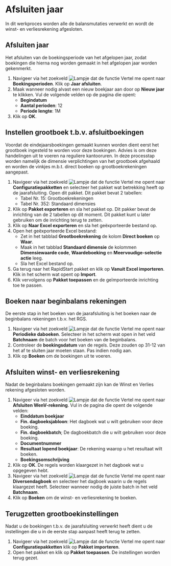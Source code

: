 # Afsluiten jaar

In dit werkproces worden alle de balansmutaties verwerkt en wordt de winst- en verliesrekening afgesloten.

## Afsluiten jaar

Het afsluiten van de boekingsperiode van het afgelopen jaar, zodat boekingen die hierna nog worden gemaakt in het afgelopen jaar worden gekenmerkt.

1. Navigeer via het zoekveld ![Lampje dat de functie Vertel me opent](https://docs.microsoft.com/nl-NL/dynamics365/business-central/media/ui-search/search_small.png "Vertel me wat u wilt doen") naar **Boekingsperioden**. Klik op **Jaar afsluiten**. 
2. Maak wanneer nodig alvast een nieuw boekjaar aan door op **Nieuw jaar** te klikken. Vul de volgende velden op de pagina die opent:
	-	**Begindatum**
	-	**Aantal perioden**: 12
	-	**Periode lengte**: 1M
3. Klik op **OK**. 

## Instellen grootboek t.b.v. afsluitboekingen

Voordat de eindejaarsboekingen gemaakt kunnen worden dient eerst het grootboek ingesteld te worden voor deze boekingen. Advies is om deze handelingen uit te voeren na reguliere kantooruren. In deze processtap worden namelijk de dimensie verplichtingen van het grootboek afgehaald en worden de vinkjes m.b.t. direct boeken op grootboekrekeningen aangepast. 

1. Navigeer via het zoekveld ![Lampje dat de functie Vertel me opent](https://docs.microsoft.com/nl-NL/dynamics365/business-central/media/ui-search/search_small.png "Vertel me wat u wilt doen") naar **Configuratiepakketten** en selecteer het pakket wat betrekking heeft op de jaarafsluiting. Open dit pakket. Dit pakket bevat 2 tabellen:
	-	Tabel Nr. 15: Grootboekrekeningen
	-	Tabel Nr. 352: Standaard dimensies
2. Klik op **Pakket exporteren** en sla het pakket op. Dit pakker bevat de inrichting van de 2 tabellen op dit moment. Dit pakket kunt u later gebruiken om  de inrichting terug te zetten. 
3. Klik op **Naar Excel exporteren** en sla het geëxporteerde bestand op. 
4. Open het geëxporteerde Excel bestand:
	- Zet in het tabblad **Grootboekrekening** de kolom **Direct boeken** op **Waar**. 
	- Maak in het tabblad **Standaard dimensie** de kolommen **Dimensiewaarde code**, **Waardeboeking** en **Meervoudige-selectie actie** leeg. 
	- Sla het Excel bestand op. 
5. Ga terug naar het RapidStart pakket en klik op **Vanuit Excel importeren**. Klik in het scherm wat opent op **Import**. 
6. Klik vervolgens op **Pakket toepassen** en de geïmporteerde inrichting toe te passen.

## Boeken naar beginbalans rekeningen

De eerste stap in het boeken van de jaarafsluiting is het boeken naar de beginbalans rekeningen t.b.v. het RGS. 

1. Navigeer via het zoekveld ![Lampje dat de functie Vertel me opent](https://docs.microsoft.com/nl-NL/dynamics365/business-central/media/ui-search/search_small.png "Vertel me wat u wilt doen") naar **Periodieke daboeken**. Selecteer in het scherm wat open in het veld **Batchnaam** de batch voor het boeken van de beginbalans. 
2. Controleer de **boekingsdatum** van de regels. Deze zouden op 31-12 van het af te sluiten jaar moeten staan. Pas indien nodig aan. 
3. Klik op **Boeken** om de boekingen uit te voeren. 

## Afsluiten winst- en verliesrekening 

Nadat de beginbalans boekingen gemaakt zijn kan de Winst en Verlies rekening afgesloten worden. 

1. Navigeer via het zoekveld ![Lampje dat de functie Vertel me opent](https://docs.microsoft.com/nl-NL/dynamics365/business-central/media/ui-search/search_small.png "Vertel me wat u wilt doen") naar **Afsluiten WenV-rekening**. Vul in de pagina die opent de volgende velden:
	- **Einddatum boekjaar**
	- **Fin. dagboeksjabloon**: Het dagboek wat u wilt gebruiken voor deze boeking. 
	- **Fin. dagboekbatch**; De dagboekbatch die u wilt gebruiken voor deze boeking. 
	- **Documentnummer**
	- **Resultaat lopend boekjaar**: De rekening waarop u het resultaat wilt boeken. 
	- **Boekingsomschrijving**
2. Klik op **OK**. De regels worden klaargezet in het dagboek wat u opgegeven hebt. 
3. Navigeer via het zoekveld ![Lampje dat de functie Vertel me opent](https://docs.microsoft.com/nl-NL/dynamics365/business-central/media/ui-search/search_small.png "Vertel me wat u wilt doen") naar **Diversendagboek** en selecteer het dagboek waarin u de regels klaargezet heeft. Selecteer wanneer nodig de juiste batch in het veld **Batchnaam**. 
4. Klik op **Boeken** om de winst- en verliesrekening te boeken. 

## Terugzetten grootboekinstellingen

Nadat u de boekingen t.b.v. de jaarafsluiting verwerkt heeft dient u de instellingen die u in de eerste stap aanpast heeft terug te zetten. 

1. Navigeer via het zoekveld ![Lampje dat de functie Vertel me opent](https://docs.microsoft.com/nl-NL/dynamics365/business-central/media/ui-search/search_small.png "Vertel me wat u wilt doen") naar **Configuratiepakketten** klik op  **Pakket importeren**. 
2. Open het pakket en klik op **Pakket toepassen**. De instellingen worden terug gezet. 
<!--stackedit_data:
eyJoaXN0b3J5IjpbNTIxMDcwNTYxXX0=
-->